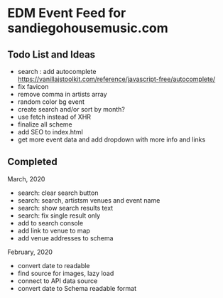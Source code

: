 # EDM Event Feed for sandiegohousemusic.com

## Todo List and Ideas

- search : add autocomplete https://vanillajstoolkit.com/reference/javascript-free/autocomplete/ 
- fix favicon
- remove comma in artists array
- random color bg event
- create search and/or sort by month?
- use fetch instead of XHR
- finalize all scheme
- add SEO to index.html
- get more event data and add dropdown with more info and links

## Completed

March, 2020

- search: clear search button 
- search: search, artistsm venues and event name
- search: show search results text 
- search: fix single result only
- add to search console
- add link to venue to map 
- add venue addresses to schema

February, 2020

- convert date to readable 
- find source for images, lazy load 	
- connect to API data source
- convert date to Schema readable format
